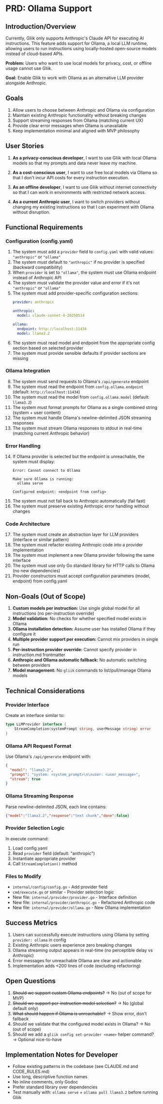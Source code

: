 # PRD: Ollama Support

## Introduction/Overview

Currently, Gliik only supports Anthropic's Claude API for executing AI instructions. This feature adds support for Ollama, a local LLM runtime, allowing users to run instructions using locally-hosted open-source models instead of cloud-based APIs.

**Problem:** Users who want to use local models for privacy, cost, or offline usage cannot use Gliik.

**Goal:** Enable Gliik to work with Ollama as an alternative LLM provider alongside Anthropic.

## Goals

1. Allow users to choose between Anthropic and Ollama via configuration
2. Maintain existing Anthropic functionality without breaking changes
3. Support streaming responses from Ollama (matching current UX)
4. Provide clear error messages when Ollama is unavailable
5. Keep implementation minimal and aligned with MVP philosophy

## User Stories

1. **As a privacy-conscious developer**, I want to use Gliik with local Ollama models so that my prompts and data never leave my machine.

2. **As a cost-conscious user**, I want to use free local models via Ollama so that I don't incur API costs for every instruction execution.

3. **As an offline developer**, I want to use Gliik without internet connectivity so that I can work in environments with restricted network access.

4. **As a current Anthropic user**, I want to switch providers without changing my existing instructions so that I can experiment with Ollama without disruption.

## Functional Requirements

### Configuration (config.yaml)

1. The system must add a `provider` field to `config.yaml` with valid values: `"anthropic"` or `"ollama"`
2. The system must default to `"anthropic"` if no provider is specified (backward compatibility)
3. When `provider` is set to `"ollama"`, the system must use Ollama endpoint instead of Anthropic API
4. The system must validate the provider value and error if it's not `"anthropic"` or `"ollama"`
5. The system must add provider-specific configuration sections:
   ```yaml
   provider: anthropic

   anthropic:
     model: claude-sonnet-4-20250514

   ollama:
     endpoint: http://localhost:11434
     model: llama3.2
   ```
6. The system must read model and endpoint from the appropriate config section based on selected provider
7. The system must provide sensible defaults if provider sections are missing

### Ollama Integration

8. The system must send requests to Ollama's `/api/generate` endpoint
9. The system must read the endpoint from `config.ollama.endpoint` (default: `http://localhost:11434`)
10. The system must read the model from `config.ollama.model` (default: `llama3.2`)
11. The system must format prompts for Ollama as a single combined string (system + user content)
12. The system must handle Ollama's newline-delimited JSON streaming responses
13. The system must stream Ollama responses to stdout in real-time (matching current Anthropic behavior)

### Error Handling

14. If Ollama provider is selected but the endpoint is unreachable, the system must display:
    ```
    Error: Cannot connect to Ollama

    Make sure Ollama is running:
      ollama serve

    Configured endpoint: <endpoint from config>
    ```
15. The system must not fall back to Anthropic automatically (fail fast)
16. The system must preserve existing Anthropic error handling without changes

### Code Architecture

17. The system must create an abstraction layer for LLM providers (interface or similar pattern)
18. The system must refactor existing Anthropic code into a provider implementation
19. The system must implement a new Ollama provider following the same interface
20. The system must use only Go standard library for HTTP calls to Ollama (no new dependencies)
21. Provider constructors must accept configuration parameters (model, endpoint) from config.yaml

## Non-Goals (Out of Scope)

1. **Custom models per instruction:** Use single global model for all instructions (no per-instruction override)
2. **Model validation:** No checks for whether specified model exists in Ollama
3. **Ollama installation detection:** Assume user has installed Ollama if they configure it
4. **Multiple provider support per execution:** Cannot mix providers in single run
5. **Per-instruction provider override:** Cannot specify provider in instruction.md frontmatter
6. **Anthropic and Ollama automatic fallback:** No automatic switching between providers
7. **Model management:** No `gliik` commands to list/pull/manage Ollama models

## Technical Considerations

### Provider Interface

Create an interface similar to:
```go
type LLMProvider interface {
    StreamCompletion(systemPrompt string, userMessage string) error
}
```

### Ollama API Request Format

Use Ollama's `/api/generate` endpoint with:
```json
{
  "model": "llama3.2",
  "prompt": "system: <system_prompt>\n\nuser: <user_message>",
  "stream": true
}
```

### Ollama Streaming Response

Parse newline-delimited JSON, each line contains:
```json
{"model":"llama3.2","response":"text chunk","done":false}
```

### Provider Selection Logic

In execute command:
1. Load config.yaml
2. Read `provider` field (default: "anthropic")
3. Instantiate appropriate provider
4. Call `StreamCompletion()` method

### Files to Modify

- `internal/config/config.go` - Add provider field
- `cmd/execute.go` or similar - Provider selection logic
- New file: `internal/provider/provider.go` - Interface definition
- New file: `internal/provider/anthropic.go` - Refactored Anthropic code
- New file: `internal/provider/ollama.go` - New Ollama implementation

## Success Metrics

1. Users can successfully execute instructions using Ollama by setting `provider: ollama` in config
2. Existing Anthropic users experience zero breaking changes
3. Ollama streaming output appears in real-time (no perceptible delay vs Anthropic)
4. Error messages for unreachable Ollama are clear and actionable
5. Implementation adds <200 lines of code (excluding refactoring)

## Open Questions

1. ~~Should we support custom Ollama endpoints?~~ → No (out of scope for MVP)
2. ~~Should we support per-instruction model selection?~~ → No (global default only)
3. ~~What should happen if Ollama is unreachable?~~ → Show error, don't fallback
4. Should we validate that the configured model exists in Ollama? → No (out of scope)
5. Should we add a `gliik config set-provider <name>` helper command? → Optional nice-to-have

## Implementation Notes for Developer

- Follow existing patterns in the codebase (see CLAUDE.md and CODE_RULES.md)
- Use long, descriptive function names
- No inline comments, only Godoc
- Prefer standard library over dependencies
- Test manually with: `ollama serve` + `ollama pull llama3.2` before running Gliik
